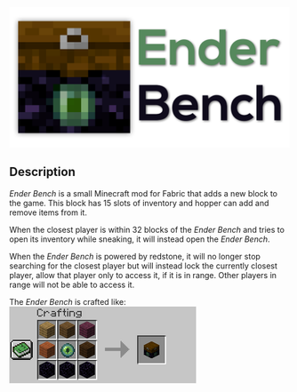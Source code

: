 ![png](https://raw.githubusercontent.com/legoatoom/EnderBench/master/src/main/resources/assets/enderbench/logo.png)

## Description
_Ender Bench_ is a small Minecraft mod for Fabric that adds a new block to the game.
This block has 15 slots of inventory and hopper can add and remove items from it.

When the closest player is within 32 blocks of the _Ender Bench_ and tries to open its inventory while sneaking, it will instead open the _Ender Bench_.

When the _Ender Bench_ is powered by redstone, it will no longer stop searching for the closest player but will instead lock the currently closest player, allow that player only to access it, if it is in range. Other players in range will not be able to access it.

The _Ender Bench_ is crafted like:\
![png](https://raw.githubusercontent.com/legoatoom/EnderBench/master/images/crafting_recipe.png)
